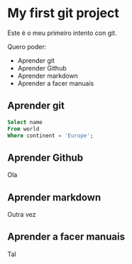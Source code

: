 # My first git project

Este é o meu primeiro intento con git.



Quero poder:

- Aprender git
- Aprender Github
- Aprender markdown
- Aprender a facer manuais



## Aprender git

``` sql
Select name
From world
Where continent = 'Europe';
```





## Aprender Github

Ola

## Aprender markdown

Outra vez

## Aprender a facer manuais

Tal